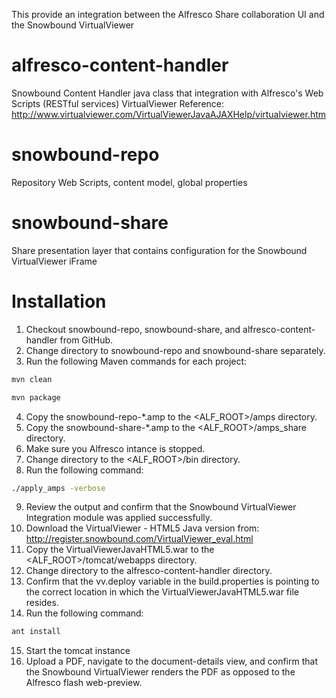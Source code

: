 This provide an integration between the Alfresco Share collaboration UI and the Snowbound VirtualViewer

# alfresco-content-handler
Snowbound Content Handler java class that integration with Alfresco's Web Scripts (RESTful services)
VirtualViewer Reference: http://www.virtualviewer.com/VirtualViewerJavaAJAXHelp/virtualviewer.htm

# snowbound-repo
Repository Web Scripts, content model, global properties

# snowbound-share
Share presentation layer that contains configuration for the Snowbound VirtualViewer iFrame


# Installation
1. Checkout snowbound-repo, snowbound-share, and alfresco-content-handler from GitHub.
2. Change directory to snowbound-repo and snowbound-share separately.
3. Run the following Maven commands for each project:
```bash
mvn clean
```
```bash
mvn package
```
4. Copy the snowbound-repo-*.amp to the <ALF_ROOT>/amps directory.
5. Copy the snowbound-share-*.amp to the <ALF_ROOT>/amps_share directory.
6. Make sure you Alfresco intance is stopped.
7. Change directory to the <ALF_ROOT>/bin directory.
8. Run the following command:
```bash
./apply_amps -verbose
```
9. Review the output and confirm that the Snowbound VirtualViewer Integration module was applied successfully.
10. Download the VirtualViewer - HTML5 Java version from: http://register.snowbound.com/VirtualViewer_eval.html
11. Copy the VirtualViewerJavaHTML5.war to the <ALF_ROOT>/tomcat/webapps directory.
12. Change directory to the alfresco-content-handler directory.
13. Confirm that the vv.deploy variable in the build.properties is pointing to the correct location in which the VirtualViewerJavaHTML5.war file resides.
14. Run the following command:
```bash
ant install
```
15. Start the tomcat instance
16. Upload a PDF, navigate to the document-details view, and confirm that the Snowbound VirtualViewer renders the PDF as opposed to the Alfresco flash web-preview.

